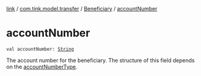 [link](../../index.md) / [com.tink.model.transfer](../index.md) / [Beneficiary](index.md) / [accountNumber](./account-number.md)

# accountNumber

`val accountNumber: `[`String`](https://kotlinlang.org/api/latest/jvm/stdlib/kotlin/-string/index.html)

The account number for the beneficiary. The structure of this field depends on the [accountNumberType](account-number-type.md).

